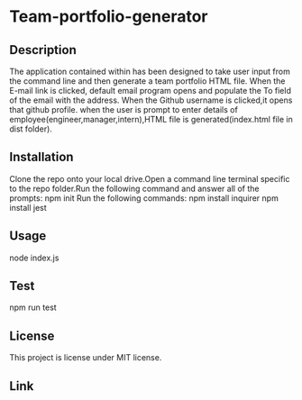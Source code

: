 # Team-portfolio-generator
## Description
 The application contained within has been designed to take user input from the command line and then generate a team portfolio HTML file. When the E-mail link is clicked, default email program opens and populate the To field of the email with the address. When the Github username is clicked,it opens that github profile. when the user is prompt to enter details of employee(engineer,manager,intern),HTML file is generated(index.html file in dist folder). 

## Installation
Clone the repo onto your local drive.Open a command line terminal specific to the repo folder.Run the following command and answer all of the prompts:
npm init
Run the following commands:
npm install inquirer
npm install jest

## Usage
node index.js

## Test
npm run test

## License
This project is license under MIT license.

## Link



